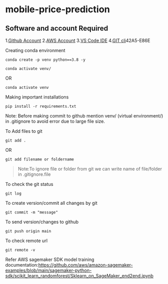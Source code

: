 # mobile-price-prediction

## Software and account Required

1.[Github Account](https://github.com)
2.[AWS Account]()
3.[VS Code IDE](https://code.visualstudio.com/download)
4.[GIT cli](https://git-scm.com/downloads)42A5-E86E

Creating conda environment
```
conda create -p venv python==3.8 -y
```

```
conda activate venv/
```
OR
```
conda activate venv
```

Making important installations
```
pip install -r requirements.txt
```

Note: Before making commit to github mention venv/ (virtual environment/) in .gitignore to avoid error due to large file size.

To Add files to git
```
git add .
```

OR
```
git add filename or foldername
```

>Note:To ignore file or folder from git we can write name of file/folder in .gitignore.file

To check the git status
```
git log
```

To create version/commit all changes by git
```
git commit -m "message" 
```

To send version/changes to github
```
git push origin main
```

To check remote url
```
git remote -v
```

Refer AWS sagemaker SDK model training documentation:https://github.com/aws/amazon-sagemaker-examples/blob/main/sagemaker-python-sdk/scikit_learn_randomforest/Sklearn_on_SageMaker_end2end.ipynb
